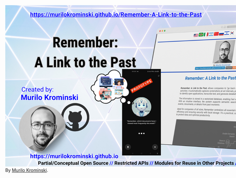 <a href="https://murilokrominski.github.io/Remember-A-Link-to-the-Past">
<img src="https://raw.githubusercontent.com/MuriloKrominski/Remember-A-Link-to-the-Past/refs/heads/main/Remember-A-Link-to-the-Past.png" alt="Git History Reset Script" style="max-width: 1280px; max-height: 640px; width: au
to; height: auto;">
</a>

<br>
By <a href="https://murilokrominski.github.io/autor.htm">Murilo Krominski</a>.